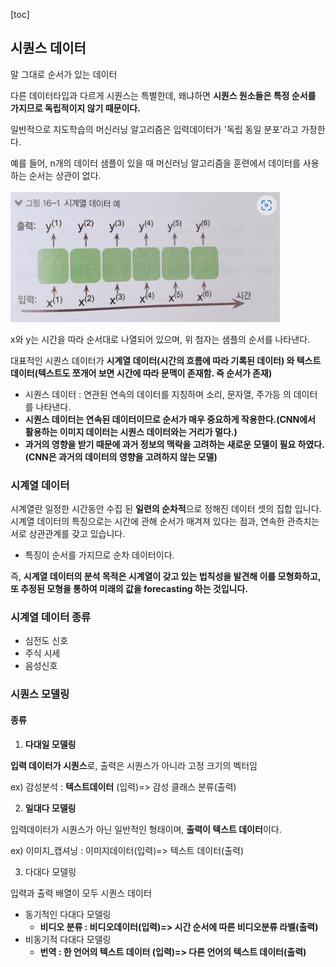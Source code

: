 [toc]

## 시퀀스 데이터

말 그대로 순서가 있는 데이터

다른 데이터타입과 다르게 시퀀스는 특별한데, 왜냐하면 **시퀀스 원소들은 특정 순서를 가지므로 독립적이지 않기 때문이다.**

일반적으로 지도학습의 머신러닝 알고리즘은 입력데이터가 '독립 동일 분포'라고 가정한다.

예를 들어, n개의 데이터 샘플이 있을 때 머신러닝 알고리즘을 훈련에서 데이터를 사용하는 순서는 상관이 없다.

![image-20220621202639860](시퀀스데이터.assets/image-20220621202639860.png)

x와 y는 시간을 따라 순서대로 나열되어 있으며, 위 첨자는 샘플의 순서를 나타낸다.

대표적인 시퀀스 데이터가 **시계열 데이터(시간의 흐름에 따라 기록된 데이터) 와 텍스트데이터(텍스트도 쪼개어 보면 시간에 따라 문맥이 존재함. 즉 순서가 존재)**

- 시퀀스 데이터 : 연관된 연속의 데이터를 지칭하며 소리, 문자열, 주가등 의 데이터를 나타낸다.
- **시퀀스 데이터는 연속된 데이터이므로 순서가 매우 중요하게 작용한다.(CNN에서 활용하는 이미지 데이터는 시퀀스 데이터와는 거리가 멀다.)**
- **과거의 영향을 받기 때문에 과거 정보의 맥락을 고려하는 새로운 모델이 필요 하였다.(CNN은 과거의 데이터의 영향을 고려하지 않는 모델)**



### 시계열 데이터

시계열란 일정한 시간동안 수집 된 **일련의 순차적**으로 정해진 데이터 셋의 집합 입니다. 시계열 데이터의 특징으로는 시간에 관해 순서가 매겨져 있다는 점과, 연속한 관측치는 서로 상관관계를 갖고 있습니다.

- 특징이 순서를 가지므로 순차 데이터이다.

 즉, **시계열 데이터의 분석 목적은 시계열이 갖고 있는 법칙성을 발견해 이를 모형화하고, 또 추정된 모형을 통하여 미래의 값을 forecasting 하는 것입니다.**



### 시계열 데이터 종류

- 심전도 신호
- 주식 시세
- 음성신호

 



### 시퀀스 모델링

#### 종류

1. **다대일 모델링**

**입력 데이터가 시퀀스**로, 출력은 시퀀스가 아니라 고정 크기의 벡터임

ex) 감성분석 : **텍스트데이터** (입력)=> 감성 클래스 분류(출력)



2. **일대다 모델링**

입력데이터가 시퀀스가 아닌 일반적인 형태이며, **출력이 텍스트 데이터**이다.

ex) 이미지_캡셔닝 : 이미지데이터(입력)=> 텍스트 데이터(출력)



3. 다대다 모델링

입력과 출력 배열이 모두 시퀀스 데이터

- 동기적인 다대다 모델링
  - **비디오 분류 : 비디오데이터(입력)=> 시간 순서에 따른 비디오분류 라벨(출력)**
- 비동기적 다대다 모델링
  - **번역 : 한 언어의 텍스트 데이터 (입력)=> 다른 언어의 텍스트 데이터(출력)**